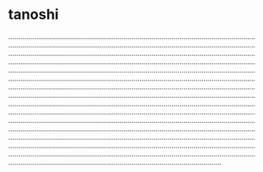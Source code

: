 # tanoshi
...............................................................................................................................................................................................................................................................................................................................................................................................................................................................................................................................................................................................................................................................................................................................................................................................................................................................................................................................................................................................................................................................................................................................................................................................................................................................................................................................................................................................................................................................................................................................................................................................................................................................................................................................................................................................................................................................................................................................................................................................................................................